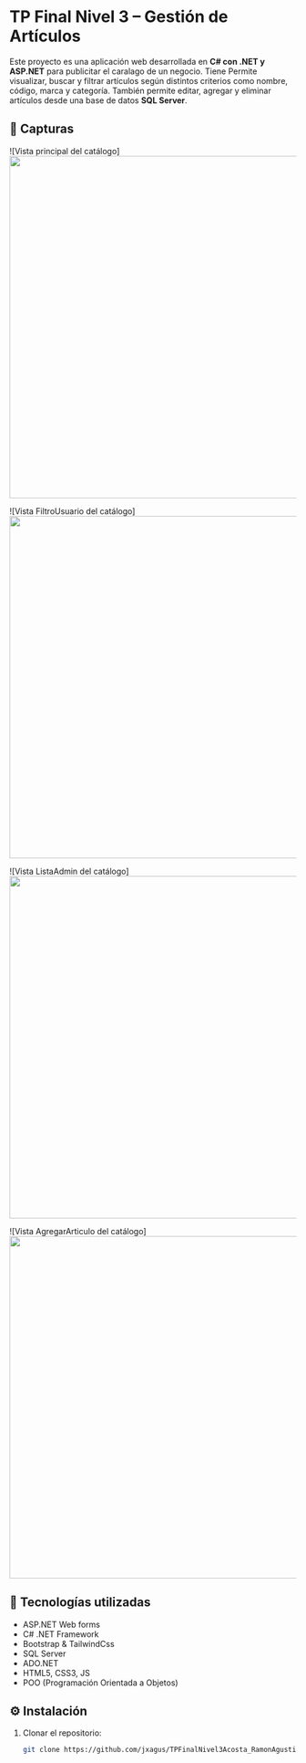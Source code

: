 # TP Final Nivel 3 – Gestión de Artículos

Este proyecto es una aplicación web desarrollada en **C# con .NET y ASP.NET** para publicitar el caralago de un negocio. 
Tiene
Permite visualizar, buscar y filtrar artículos según distintos criterios como nombre, código, marca y categoría. También permite editar, agregar y eliminar artículos desde una base de datos **SQL Server**.

## 📸 Capturas

![Vista principal del catálogo]
<img src="https://github.com/jxagus/TPFinalNivel3Acosta_RamonAgustin/blob/main/ArticulosWeb/Img/Capturas/ScreamInicio.png?raw=true" width="600"/>

![Vista FiltroUsuario del catálogo]
<img src="https://github.com/jxagus/TPFinalNivel3Acosta_RamonAgustin/blob/main/ArticulosWeb/Img/Capturas/ScreamFiltro?raw=true" width="600"/>

![Vista ListaAdmin del catálogo]
<img src="https://github.com/jxagus/TPFinalNivel3Acosta_RamonAgustin/blob/main/ArticulosWeb/Img/Capturas/ScreamLista?raw=true" width="600"/>

![Vista AgregarArticulo del catálogo]
<img src="https://github.com/jxagus/TPFinalNivel3Acosta_RamonAgustin/blob/main/ArticulosWeb/Img/Capturas/ScreamAgregar?raw=true" width="600"/>


## 🧰 Tecnologías utilizadas

- ASP.NET Web forms
- C# .NET Framework
- Bootstrap & TailwindCss
- SQL Server
- ADO.NET
- HTML5, CSS3, JS
- POO (Programación Orientada a Objetos)

## ⚙️ Instalación

1. Clonar el repositorio:
   ```bash
   git clone https://github.com/jxagus/TPFinalNivel3Acosta_RamonAgustin.git
